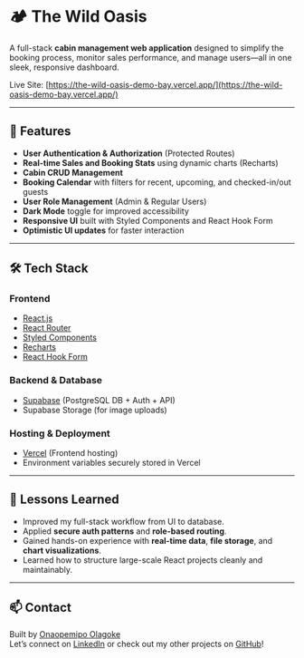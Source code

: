 # 🏕️ The Wild Oasis

A full-stack **cabin management web application** designed to simplify the booking process, monitor sales performance, and manage users—all in one sleek, responsive dashboard.

Live Site: [https://the-wild-oasis-demo-bay.vercel.app/](https://the-wild-oasis-demo-bay.vercel.app/)

---

## 🚀 Features

- **User Authentication & Authorization** (Protected Routes)
- **Real-time Sales and Booking Stats** using dynamic charts (Recharts)
- **Cabin CRUD Management**
- **Booking Calendar** with filters for recent, upcoming, and checked-in/out guests
- **User Role Management** (Admin & Regular Users)
- **Dark Mode** toggle for improved accessibility
- **Responsive UI** built with Styled Components and React Hook Form
- **Optimistic UI updates** for faster interaction

---

## 🛠️ Tech Stack

### Frontend
- [React.js](https://reactjs.org/)
- [React Router](https://reactrouter.com/)
- [Styled Components](https://styled-components.com/)
- [Recharts](https://recharts.org/)
- [React Hook Form](https://react-hook-form.com/)

### Backend & Database
- [Supabase](https://supabase.com/) (PostgreSQL DB + Auth + API)
- Supabase Storage (for image uploads)

### Hosting & Deployment
- [Vercel](https://vercel.com/) (Frontend hosting)
- Environment variables securely stored in Vercel

---
## 🧠 Lessons Learned

- Improved my full-stack workflow from UI to database.
- Applied **secure auth patterns** and **role-based routing**.
- Gained hands-on experience with **real-time data**, **file storage**, and **chart visualizations**.
- Learned how to structure large-scale React projects cleanly and maintainably.

---

## 📫 Contact

Built by [Onaopemipo Olagoke](mailto:oolagoke@umich.edu)  
Let’s connect on [LinkedIn](https://www.linkedin.com/in/onaopemipo-olagoke/) or check out my other projects on [GitHub](https://github.com/your-username)!
